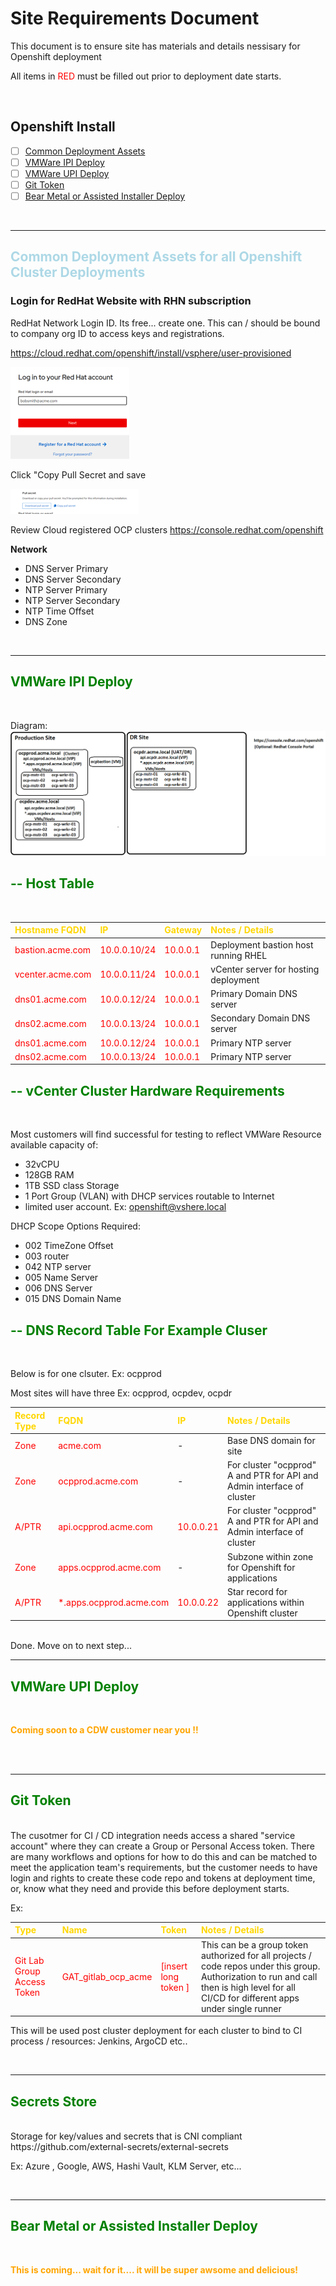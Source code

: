 # Site Requirements Document

 This document is to ensure site has materials and details nessisary for Openshift deployment 

All items in <span style="color:red">RED </span> must be filled out prior to deployment date starts.

</br>

## Openshift Install
- [ ] [Common Deployment Assets](#VMWare-IPI-Deploy)
- [ ] [VMWare IPI Deploy](#VMWare-IPI-Deploy)
- [ ] [VMWare UPI Deploy](#VMWare-UPI-Deploy)
- [ ] [Git Token](#Git-Token)
- [ ] [Bear Metal or Assisted Installer Deploy](#Bear-Metal-or-Assisted-Installer-)

</br>

---------------------

## <span style="color:lightblue"><b>  Common Deployment Assets for all Openshift Cluster Deployments </span></b>

### Login for RedHat Website with RHN subscription
RedHat Network Login ID. Its free... create one. This can / should be bound to company org ID to access keys and registrations.

https://cloud.redhat.com/openshift/install/vsphere/user-provisioned

![Redhat Account Login](./.images/redhat_account_login.png)

Click "Copy Pull Secret and save

![Redhat Pull Secret](./.images/redhat_pull_secret.png)

Review Cloud registered OCP clusters
https://console.redhat.com/openshift


<b>Network</b>
- DNS Server Primary
- DNS Server Secondary
- NTP Server Primary 
- NTP Server Secondary
- NTP Time Offset
- DNS Zone

</br>

---------------------

## <span style="color:green"><b>  VMWare IPI Deploy</span></b>
<br>

Diagram:
![Cluster Diagram](./.images/cluster_diagram.png)

## <span style="color:green"><b> -- Host Table</span></b>
<br>

| <span style="color:gold"> Hostname FQDN </span> | <span style="color:gold"> IP </span> | <span style="color:gold"> Gateway | <span style="color:gold">Notes / Details</span> |
| :--------------- | :---- | :--------------- | :--------------- |
| <span style="color:red">bastion.acme.com |<span style="color:red"> 10.0.0.10/24 | <span style="color:red">10.0.0.1 | Deployment bastion host running RHEL |
| <span style="color:red">vcenter.acme.com |<span style="color:red"> 10.0.0.11/24 |<span style="color:red"> 10.0.0.1 | vCenter server for hosting deployment  |
| <span style="color:red">dns01.acme.com |<span style="color:red"> 10.0.0.12/24 |<span style="color:red"> 10.0.0.1 | Primary Domain DNS server  |
| <span style="color:red">dns02.acme.com |<span style="color:red"> 10.0.0.13/24 |<span style="color:red"> 10.0.0.1 | Secondary Domain DNS server  |
| <span style="color:red">dns01.acme.com |<span style="color:red"> 10.0.0.12/24 | <span style="color:red">10.0.0.1 | Primary NTP server  |
| <span style="color:red">dns02.acme.com |<span style="color:red"> 10.0.0.13/24 | <span style="color:red">10.0.0.1 | Primary NTP server  |

## <span style="color:green"><b> -- vCenter Cluster Hardware Requirements</b>

<br>

Most customers will find successful for testing to reflect VMWare Resource available capacity of: 

- 32vCPU
- 128GB RAM
- 1TB SSD class Storage
- 1 Port Group (VLAN) with DHCP services routable to Internet
- limited user account. Ex: openshift@vshere.local


DHCP Scope Options Required:
- 002 TimeZone Offset 
- 003 router 
- 042 NTP server	
- 005 Name Server	
- 006 DNS Server	
- 015 DNS Domain Name	

## <span style="color:green"><b> -- DNS Record Table For Example Cluser</span></b>
<br>

Below is for one clsuter.  Ex:  ocpprod

Most sites will have three Ex: ocpprod, ocpdev, ocpdr 


| <span style="color:gold"> Record Type </span> | <span style="color:gold"> FQDN </span> | <span style="color:gold"> IP | <span style="color:gold">Notes / Details</span> |
| :--------------- | :---- | :--------------- | :--------------- |
| <span style="color:red"> Zone |<span style="color:red"> acme.com |  - | Base DNS domain for site |
| <span style="color:red"> Zone |<span style="color:red"> ocpprod.acme.com |  - | For cluster "ocpprod" A and PTR for API and Admin interface of cluster |
| <span style="color:red">A/PTR |<span style="color:red"> api.ocpprod.acme.com | <span style="color:red">10.0.0.21 | For cluster "ocpprod" A and PTR for API and Admin interface of cluster |
| <span style="color:red"> Zone |<span style="color:red"> apps.ocpprod.acme.com |  - | Subzone within zone for Openshift for applications |
| <span style="color:red"> A/PTR |<span style="color:red"> *.apps.ocpprod.acme.com | <span style="color:red">10.0.0.22 | Star record for applications within Openshift cluster |

</br>
Done.  Move on to next step...

</br>

---------------------

## <span style="color:green"><b>VMWare UPI Deploy</span></b>
<br>

<span style="color:orange"><b>Coming soon to a CDW customer near you !!</span></b>

</br>


</br>

---------------------

## <span style="color:green"><b>Git Token</span></b>

<br>
The cusotmer for CI / CD integration needs access a shared "service account" where they can create a Group or Personal Access token.  There are many workflows and options for how to do this and can be matched to meet the application team's requirements, but the customer needs to have login and rights to create these code repo and tokens at deployment time, or, know what they need and provide this before deployment starts.

Ex:

| <span style="color:gold"> Type </span> | <span style="color:gold"> Name </span> | <span style="color:gold"> Token | <span style="color:gold">Notes / Details</span> |
| :--------------- | :---- | :--------------- | :--------------- |
| <span style="color:red"> Git Lab Group Access Token |<span style="color:red"> GAT_gitlab_ocp_acme | <span style="color:red">  [insert long token ]| This can be a group token authorized for all projects / code repos under this group. Authorization to run and call then is high level for all CI/CD for different apps under single runner |

This will be used post cluster deployment for each cluster to bind to CI process / resources:  Jenkins, ArgoCD etc..




</br>

---------------------

## <span style="color:green"><b>Secrets Store</span></b>

<br>
Storage for key/values and secrets that is CNI compliant
https://github.com/external-secrets/external-secrets

Ex: Azure , Google, AWS, Hashi Vault, KLM Server, etc...
    



</br>

---------------------

## <span style="color:green"><b>Bear Metal or Assisted Installer Deploy</span></b>

<br>

    


<span style="color:orange"><b>
This is coming...  wait for it....  it will be super awsome and delicious!</span></b>

</br>